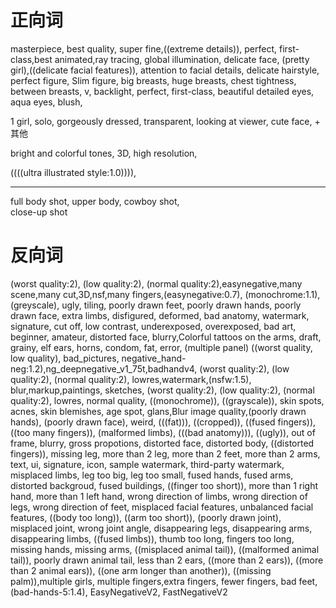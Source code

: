 # 正向词
masterpiece, best quality, super fine,((extreme details)), perfect, first-class,best animated,ray tracing, global illumination,
delicate face, (pretty girl),((delicate facial features)), attention to facial details,
delicate hairstyle, 
perfect figure, Slim figure,
big breasts, huge breasts, chest tightness, between breasts, v,
backlight, perfect, first-class,
beautiful detailed eyes, aqua eyes, blush,

1 girl, solo, gorgeously dressed, transparent, looking at viewer, cute face, + 其他

 bright and colorful tones, 3D, high resolution,

((((ultra illustrated style:1.0)))),


---
full body shot, upper body,
cowboy shot,  
close-up shot 


# 反向词
(worst quality:2), (low quality:2), (normal quality:2),easynegative,many scene,many cut,3D,nsf,many fingers,(easynegative:0.7), (monochrome:1.1), (greyscale), ugly, tiling, poorly drawn feet, 
poorly drawn hands, poorly drawn face, extra limbs, disfigured, deformed, bad anatomy, watermark, signature, cut off, low contrast, underexposed, overexposed, bad art, beginner, 
amateur, distorted face, blurry,Colorful tattoos on the arms, draft, grainy, elf ears, horns, condom, fat, error, (multiple panel) ((worst quality, low quality), 
bad_pictures, negative_hand-neg:1.2),ng_deepnegative_v1_75t,badhandv4, (worst quality:2), (low quality:2), (normal quality:2), lowres,watermark,(nsfw:1.5),
blur,markup,paintings, sketches, (worst quality:2), (low quality:2), (normal quality:2), lowres, normal quality, ((monochrome)), ((grayscale)), skin spots, 
acnes, skin blemishes, age spot, glans,Blur image quality,(poorly drawn hands), (poorly drawn face), weird, (((fat))), ((cropped)), ((fused fingers)), 
((too many fingers)), (malformed limbs), (((bad anatomy))), ((ugly)), out of frame, blurry, gross propotions, distorted face, distorted body, ((distorted fingers)), 
missing leg, more than 2 leg, more than 2 feet, more than 2 arms, text, ui, signature, icon, sample watermark, third-party watermark, misplaced limbs, leg too big, 
leg too small, fused hands, fused arms, distorted backgroud, fused buildings, ((finger too short)), more than 1 right hand, more than 1 left hand, wrong direction of limbs, 
wrong direction of legs, wrong direction of feet, misplaced facial features, unbalanced facial features, ((body too long)), ((arm too short)), (poorly drawn joint), misplaced joint, 
wrong joint angle, disappearing legs, disappearing arms, disappearing limbs, ((fused limbs)), thumb too long, fingers too long, missing hands, missing arms, ((misplaced animal tail)), 
((malformed animal tail)), poorly drawn animal tail, less than 2 ears, ((more than 2 ears)), ((more than 2 animal ears)), ((one arm longer than another)), ((missing palm)),multiple girls,
multiple fingers,extra fingers, fewer fingers, bad feet, (bad-hands-5:1.4), EasyNegativeV2, FastNegativeV2



